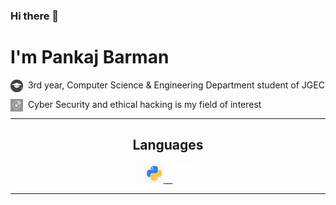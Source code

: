 ### Hi there 👋
# I'm Pankaj Barman

<img align="left" src="grad.webp" alt= “Education” width="20" height="20"> &nbsp; 3rd year, Computer Science & Engineering Department student of JGEC
  
<img align="left" src="cyber-sec.png" alt= “Interest” width="20" height="20"> &nbsp; Cyber Security and ethical hacking is my field of interest

***
<div style="text-align:center">
<h2>Languages</h2>
<p align-item="center">
<a href='https://www.python.org/'>
<img src="python2.png" alt= “Interest” width="30" height="30">
</a>
<a href='https://www.gnu.org/software/bash/'>
&ensp;
<img src="bash.png" alt= “Interest” width="30" height="30"> 
</a>
</p>
</div>

***
